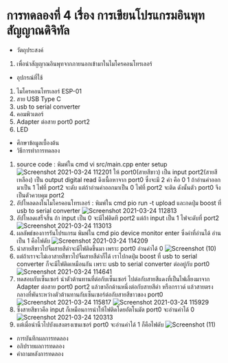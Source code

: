# การทดลองที่ 4 เรื่อง การเขียนโปรแกรมอินพุทสัญญาณดิจิทัล
* วัตถุประสงค์
 1. เพื่อนำสัญญาณอินพุทจากภายนอกเข้ามาในไมโครคอนโทรเลอร์
* อุปกรณ์ที่ใช้
 1. ไมโครคอนโทรเลอร์ ESP-01
 2. สาย USB Type C
 3. usb to serial converter
 4. คอมพิวเตอร์ 
 5. Adapter ต่อสาย port0 port2
 6. LED 
* ศึกษาข้อมูลเบื้องต้น 
* วิธีการทำการทดลอง
 1. source code : พิมพ์ใน cmd vi src/main.cpp enter setup ![Screenshot 2021-03-24 112201](https://user-images.githubusercontent.com/80879651/112254474-40318380-8c93-11eb-84d7-9d262b2a39a9.png) ให้ port0(สายสีขาว) เป็น input port2(สายสีเหลือง) เป็น output digital read ดึงเนื้อหาจาก port0 ซึ่งจะมี 2 ค่า คือ 0 1 ถ้าอ่านค่าออกมาเป็น 1 ไฟที่ port2 จะดับ แต่ถ้าอ่านค่าออกมาเป็น 0 ไฟที่ port2 จะติด ดังนั้นตัว port0 จึงเป็นตัวควบคุม port2
 2. อัปโหลดลงในไมโครคอนโทรเลอร์ : พิมพ์ใน cmd pio run -t upload และกดปุ่ม boost ที่ usb to serial converter ![Screenshot 2021-03-24 112813](https://user-images.githubusercontent.com/80879651/112254993-0c0a9280-8c94-11eb-9d5c-5ac4b9918c31.png)
 3. อัปโหลดเสร็จสิ้น ถ้า input เป็น 0 จะมีไฟติดที port2 แต่ถ้า input เป็น 1 ไฟจะดับที่ port2 ![Screenshot 2021-03-24 113013](https://user-images.githubusercontent.com/80879651/112255195-51c75b00-8c94-11eb-8770-9de60afbe67b.png)
 4. ผลลัพธ์ของการรันโปรแกรม พิมพ์ใน cmd pio device monitor enter ซึ่งค่าที่อ่านได้ อ่านเป็น 1 คือไฟดับ ![Screenshot 2021-03-24 114209](https://user-images.githubusercontent.com/80879651/112256060-0746de00-8c96-11eb-8591-c182fa2e2b8c.png)
 5. นำสายสีขาวไปจิ้มสายสีดำจะมีไฟติดขึ้นมา เพราะ port0 อ่านค่าได้ 0 ![Screenshot (10)](https://user-images.githubusercontent.com/80879651/112255978-dcf52080-8c95-11eb-9cb9-8eb7bd4df8ac.png)
 6. แต่ถ้าเราจะไม่เอาสายสีขาวไปจิ้มสายสีดำก็ได้ เราไปกดปุ่ม boost ที่ usb to serial converter ก็จะมีไฟติดเหมือนกัน เพราะ usb to serial converter ต่ออยู่กับ port0 ![Screenshot 2021-03-24 114641](https://user-images.githubusercontent.com/80879651/112256599-a1a72180-8c96-11eb-8c28-50f122fa2f96.png)
 7. ทดสอบกับเซ็นเซอร์ นำตัวต้านทานที่ต่อกับเซ็นเซอร์ ไปต่อกับสายสีแดงที่เป็นไฟเลี้ยงมาจาก Adapter ต่อสาย port0 port2 แล้วขาอีกด้านหนึ่งต่อกับสายสีดำ หรือกราวด์ แล้วสายตรงกลางที่พันระหว่างตัวต้านทานกับเซ็นเซอร์ต่อกับสายสีขาวของ port0 ![Screenshot 2021-03-24 115817](https://user-images.githubusercontent.com/80879651/112258215-acfb4c80-8c98-11eb-88b2-0db805321106.png)
![Screenshot 2021-03-24 115929](https://user-images.githubusercontent.com/80879651/112258248-bf758600-8c98-11eb-81ee-6d2456946ef0.png)
 8. ซึ่งสายสีขาวคือ input ก็เหมือนการนำให้ไฟติดโดยอัตโนมัต port0 จะอ่านค่าได้ 0 ![Screenshot 2021-03-24 120313](https://user-images.githubusercontent.com/80879651/112258437-1aa77880-8c99-11eb-93f3-26b7041c4f48.png)
 9. แต่เมื่อนำนิ้วไปบังแสงตรงเซนเซอร์ port0 จะอ่านค่าได้ 1 ก็คือไฟดับ ![Screenshot (11)](https://user-images.githubusercontent.com/80879651/112258611-593d3300-8c99-11eb-817e-134a735e659a.png)

* การบันทึกผลการทดลอง
* อภิปรายผลการทดลอง
* คำถามหลังการทดลอง
